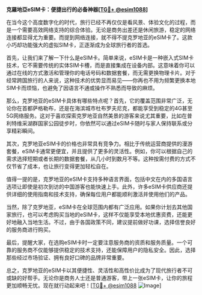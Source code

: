 **克羅地亞eSIM卡：便捷出行的必备神器[[TG💪+ @esim1088](https://t.me/s/esim1088)]**

在当今这个高度数字化的时代，旅行已经不再仅仅是看风景、体验文化的过程，而是一个需要高效网络支持的综合体验。无论是商务出差还是休闲旅游，稳定的网络连接都显得尤为重要。而提到网络连接，就不得不提克罗地亚的eSIM卡了。这款小巧却功能强大的虚拟SIM卡，正逐渐成为全球旅行者的首选。

首先，让我们来了解一下什么是eSIM卡。简单来说，eSIM卡是一种嵌入式SIM卡技术，它不需要传统的实体SIM卡槽，而是直接集成在设备内部。这意味着你可以通过在线的方式激活和管理你的电话号码和数据套餐，而无需更换物理卡片。对于经常跨国旅行的人来说，这种技术的优势显而易见——你再也不用为频繁更换本地SIM卡而烦恼，也避免了因语言不通或操作不熟悉而导致的麻烦。

那么，克罗地亚的eSIM卡具体有哪些特点呢？首先，它的覆盖范围非常广泛，无论你在首都萨格勒布，还是在海滨城市杜布罗夫尼克，都能享受到稳定的4G甚至5G网络服务。这对于喜欢探索克罗地亚自然美景的游客来说尤其重要，比如在普利特维采湖群国家公园徒步时，你依然可以通过eSIM卡随时与家人保持联系或分享精彩瞬间。

其次，克罗地亚eSIM卡的价格也非常具有竞争力。相比于传统运营商提供的漫游套餐，eSIM卡通常更便宜，并且提供了更多的灵活性。例如，你可以根据自己的需求选择短期或者长期的数据套餐，从几小时到数月不等。这种按需付费的方式不仅节省了成本，也让旅行变得更加轻松自在。

值得一提的是，克罗地亚的eSIM卡支持多种语言界面，包括中文在内的多国语言选项让即使是初次到访的中国游客也能快速上手。此外，许多eSIM卡供应商还提供详细的使用指南和技术支持，确保每位用户都能顺利激活并使用他们的产品。

当然，除了克罗地亚，eSIM卡在全球范围内都有广泛应用。如果你计划去其他国家旅行，也可以考虑购买当地的eSIM卡，这样不仅能享受本地优惠资费，还能更好地融入当地生活。不过，由于各国政策不同，建议提前做好功课，选择信誉良好的服务商进行购买。

最后，提醒大家，在选购eSIM卡时一定要注意服务商的资质和服务质量。一个可靠的服务商不仅能够提供稳定的技术支持，还能保障用户的隐私安全。因此，选择那些经过市场验证、拥有良好口碑的品牌非常重要。

总之，克罗地亚的eSIM卡以其便捷性、灵活性和高性价比成为了现代旅行者不可或缺的好帮手。无论你是商务人士还是普通游客，带上一张eSIM卡，让你的旅程更加顺畅无忧。现在就行动起来吧！[[TG💪+ @esim1088](https://t.me/s/esim1088) ![Image](https://i.postimg.cc/4NQfJmqS/Snipaste-2025-05-13-00-14-12.png)]